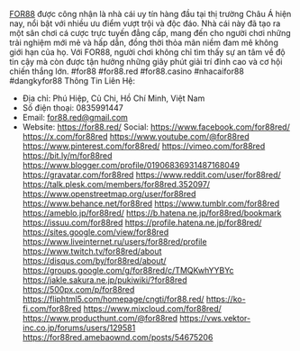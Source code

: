 [FOR88](https://for88.red/) được công nhận là nhà cái uy tín hàng đầu tại thị trường Châu Á hiện nay, nổi bật với nhiều ưu điểm vượt trội và độc đáo. Nhà cái này đã tạo ra một sân chơi cá cược trực tuyến đẳng cấp, mang đến cho người chơi những trải nghiệm mới mẻ và hấp dẫn, đồng thời thỏa mãn niềm đam mê không giới hạn của họ. Với FOR88, người chơi không chỉ tìm thấy sự an tâm về độ tin cậy mà còn được tận hưởng những giây phút giải trí đỉnh cao và cơ hội chiến thắng lớn.
#for88 #for88.red #for88.casino #nhacaifor88 #dangkyfor88
Thông Tin Liên Hệ:
- Địa chỉ: Phú Hiệp, Củ Chi, Hồ Chí Minh, Việt Nam
- Số điện thoại: 0835991447
- Email: for88.red@gmail.com
- Website: https://for88.red/
Social:
https://www.facebook.com/for88red/
https://x.com/for88red
https://www.youtube.com/@for88red
https://www.pinterest.com/for88red/
https://vimeo.com/for88red
https://bit.ly/m/for88red
https://www.blogger.com/profile/01906836931487168049
https://gravatar.com/for88red
https://www.reddit.com/user/for88red/
https://talk.plesk.com/members/for88red.352097/
https://www.openstreetmap.org/user/for88red
https://www.behance.net/for88red
https://www.tumblr.com/for88red
https://ameblo.jp/for88red/
https://b.hatena.ne.jp/for88red/bookmark
https://issuu.com/for88red
https://profile.hatena.ne.jp/for88red/
https://sites.google.com/view/for88red
https://www.liveinternet.ru/users/for88red/profile
https://www.twitch.tv/for88red/about
https://disqus.com/by/for88red/about/
https://groups.google.com/g/for88red/c/TMQKwhYYBYc
https://jakle.sakura.ne.jp/pukiwiki/?for88red
https://500px.com/p/for88red
https://fliphtml5.com/homepage/cngti/for88.red/
https://ko-fi.com/for88red
https://www.mixcloud.com/for88red/
https://www.producthunt.com/@for88red
https://vws.vektor-inc.co.jp/forums/users/129581
https://for88red.amebaownd.com/posts/54675206